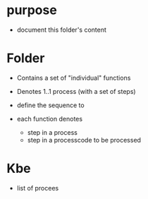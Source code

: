 # purpose
- document this folder's content

# Folder 
- Contains a set of "individual" functions
- Denotes 1..1 process (with a set of steps)


- define the sequence to 
- each function denotes
  - step in a process
  - step in a processcode to be processed
# Kbe
- list of procees